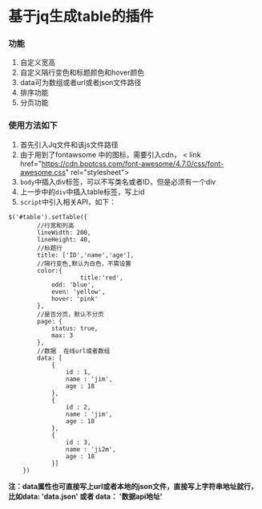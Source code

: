 # 基于jq生成table的插件
### 功能
1. 自定义宽高
2. 自定义隔行变色和标题颜色和hover颜色
3. data可为数组或者url或者json文件路径
3. 排序功能
4. 分页功能

### 使用方法如下
1. 首先引入Jq文件和该js文件路径
2. 由于用到了fontawsome 中的图标，需要引入cdn， < link href="https://cdn.bootcss.com/font-awesome/4.7.0/css/font-awesome.css" rel="stylesheet">
3. `body`中插入div标签，可以不写类名或者ID，但是必须有一个div
4. 上一步中的`div`中插入table标签，写上id
5. `script`中引入相关API，如下：

```
$('#table').setTable({
	    //行宽和列高
	    lineWidth: 200,
	    lineHeight: 40,
	    //标题行
	    title: ['ID','name','age'],
	    //隔行变色,默认为白色，不需设置
	    color:{
            	    title:'red',
		    odd: 'blue',
		    even: 'yellow',
		    hover: 'pink'
	    },
	    //是否分页，默认不分页
	    page: {
		    status: true,
		    max: 3
	    },
	    //数据  在线url或者数组
	    data: [
		    {
			    id : 1,
			    name : 'jim',
			    age : 18
		    },
		    {
			    id : 2,
			    name : 'jim',
			    age : 18
		    },
		    {
			    id : 3,
			    name : 'ji2m',
			    age : 18
		    }]
    })
```
**注：data属性也可直接写上url或者本地的json文件，直接写上字符串地址就行，比如data: 'data.json' 或者 data： '数据api地址'**
